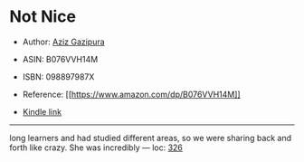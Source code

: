 # Not Nice

* Author: [Aziz Gazipura](https://www.amazon.com/Aziz-Gazipura/e/B00D0U4AMQ/ref=dp_byline_cont_ebooks_1)
* ASIN: B076VVH14M
* ISBN: 098897987X



* Reference: [[https://www.amazon.com/dp/B076VVH14M]]
* [Kindle link](kindle://book?action=open&asin=B076VVH14M)


---
long learners and had studied different areas, so we were sharing back and forth like crazy. She was incredibly — loc: [326](kindle://book?action=open&asin=B076VVH14M&location=326)

